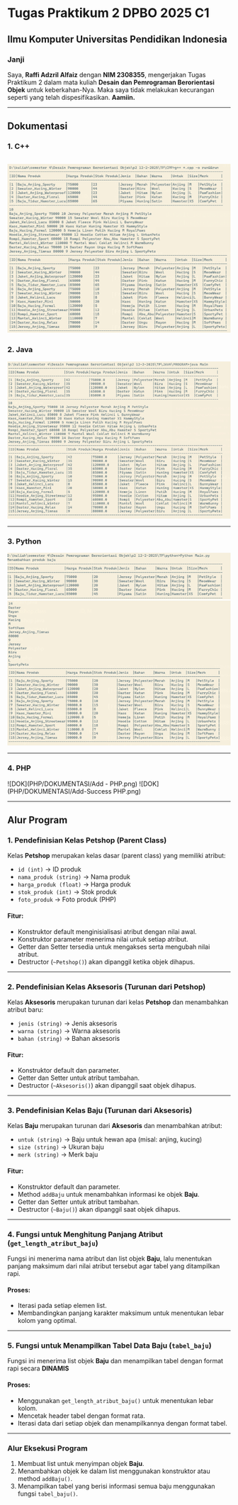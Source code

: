 # Tugas Praktikum 2 DPBO 2025 C1
## Ilmu Komputer Universitas Pendidikan Indonesia

### **Janji**
Saya, **Raffi Adzril Alfaiz** dengan **NIM 2308355**, mengerjakan Tugas Praktikum 2 dalam mata kuliah **Desain dan Pemrograman Berorientasi Objek** untuk keberkahan-Nya. Maka saya tidak melakukan kecurangan seperti yang telah dispesifikasikan. **Aamiin.**

---

## **Dokumentasi**

### **1. C++**  

![DOK](CPP/DOKUMENTASI/Add-CPP.png)
---

### **2. Java**  

![DOK](JAVA/DOKUMENTASI/Add-JAVA.png)  

---

### **3. Python**  
![DOK](python/DOKUMENTASI/show5row-Python.png)
![DOK](python/DOKUMENTASI/Add-Python.png)

---

### **4. PHP**  
![DOK](PHP/DOKUMENTASI/Add - PHP.png)
![DOK](PHP/DOKUMENTASI/Add-Success PHP.png)

---

## **Alur Program**

### **1. Pendefinisian Kelas Petshop (Parent Class)**
Kelas **Petshop** merupakan kelas dasar (parent class) yang memiliki atribut:
- `id (int)` → ID produk
- `nama_produk (string)` → Nama produk
- `harga_produk (float)` → Harga produk
- `stok_produk (int)` → Stok produk
- `foto_produk` → Foto produk (PHP)

#### **Fitur:**
- Konstruktor default menginisialisasi atribut dengan nilai awal.
- Konstruktor parameter menerima nilai untuk setiap atribut.
- Getter dan Setter tersedia untuk mengakses serta mengubah nilai atribut.
- Destructor (`~Petshop()`) akan dipanggil ketika objek dihapus.

---

### **2. Pendefinisian Kelas Aksesoris (Turunan dari Petshop)**
Kelas **Aksesoris** merupakan turunan dari kelas **Petshop** dan menambahkan atribut baru:
- `jenis (string)` → Jenis aksesoris
- `warna (string)` → Warna aksesoris
- `bahan (string)` → Bahan aksesoris

#### **Fitur:**
- Konstruktor default dan parameter.
- Getter dan Setter untuk atribut tambahan.
- Destructor (`~Aksesoris()`) akan dipanggil saat objek dihapus.

---

### **3. Pendefinisian Kelas Baju (Turunan dari Aksesoris)**
Kelas **Baju** merupakan turunan dari **Aksesoris** dan menambahkan atribut:
- `untuk (string)` → Baju untuk hewan apa (misal: anjing, kucing)
- `size (string)` → Ukuran baju
- `merk (string)` → Merk baju

#### **Fitur:**
- Konstruktor default dan parameter.
- Method `addBaju` untuk menambahkan informasi ke objek **Baju**.
- Getter dan Setter untuk atribut tambahan.
- Destructor (`~Baju()`) akan dipanggil saat objek dihapus.

---

### **4. Fungsi untuk Menghitung Panjang Atribut (`get_length_atribut_baju`)**
Fungsi ini menerima nama atribut dan list objek **Baju**, lalu menentukan panjang maksimum dari nilai atribut tersebut agar tabel yang ditampilkan rapi.

#### **Proses:**
- Iterasi pada setiap elemen list.
- Membandingkan panjang karakter maksimum untuk menentukan lebar kolom yang optimal.

---

### **5. Fungsi untuk Menampilkan Tabel Data Baju (`tabel_baju`)**
Fungsi ini menerima list objek **Baju** dan menampilkan tabel dengan format rapi secara **DINAMIS**

#### **Proses:**
- Menggunakan `get_length_atribut_baju()` untuk menentukan lebar kolom.
- Mencetak header tabel dengan format rata.
- Iterasi data dari setiap objek dan menampilkannya dengan format tabel.

---

### **Alur Eksekusi Program**
1. Membuat list untuk menyimpan objek **Baju**.
2. Menambahkan objek ke dalam list menggunakan konstruktor atau method `addBaju()`.
3. Menampilkan tabel yang berisi informasi semua baju menggunakan fungsi `tabel_baju()`.
